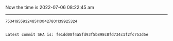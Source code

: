Now the time is 2022-07-06 08:22:45 am

---

<small>753419559324851100427801139925324</small>

```txt

Latest commit SHA is: fe1dd08f4a5fd93f5b898c8fd734c1f2fc753d5e
```
